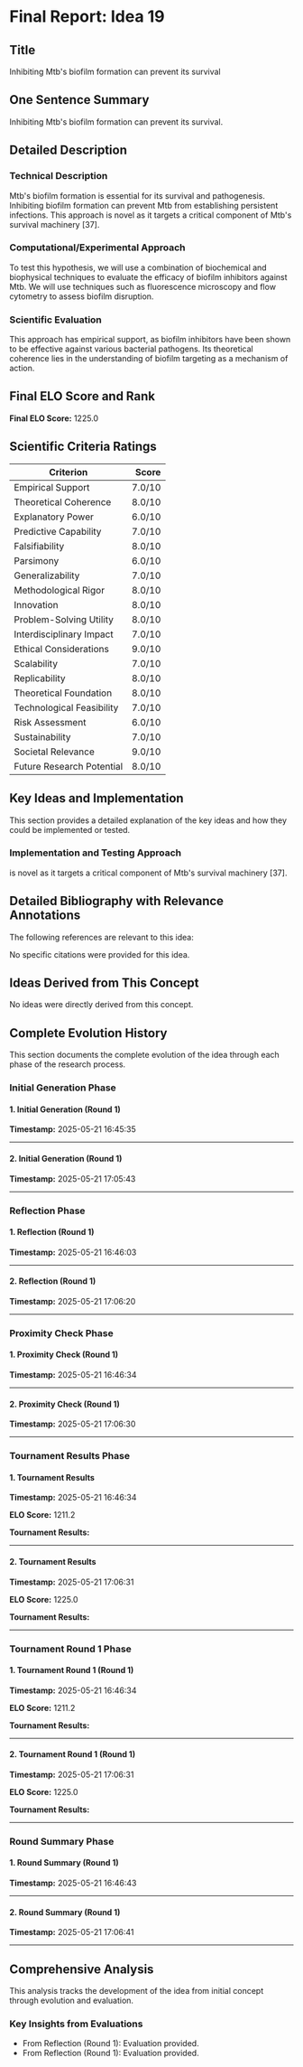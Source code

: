# Final Report: Idea 19

## Title

Inhibiting Mtb's biofilm formation can prevent its survival

## One Sentence Summary

Inhibiting Mtb's biofilm formation can prevent its survival.

## Detailed Description

### Technical Description

Mtb's biofilm formation is essential for its survival and pathogenesis. Inhibiting biofilm formation can prevent Mtb from establishing persistent infections. This approach is novel as it targets a critical component of Mtb's survival machinery [37].

### Computational/Experimental Approach

To test this hypothesis, we will use a combination of biochemical and biophysical techniques to evaluate the efficacy of biofilm inhibitors against Mtb. We will use techniques such as fluorescence microscopy and flow cytometry to assess biofilm disruption.

### Scientific Evaluation

This approach has empirical support, as biofilm inhibitors have been shown to be effective against various bacterial pathogens. Its theoretical coherence lies in the understanding of biofilm targeting as a mechanism of action.


## Final ELO Score and Rank

**Final ELO Score:** 1225.0

## Scientific Criteria Ratings

| Criterion | Score |
|---|---:|
| Empirical Support | 7.0/10 |
| Theoretical Coherence | 8.0/10 |
| Explanatory Power | 6.0/10 |
| Predictive Capability | 7.0/10 |
| Falsifiability | 8.0/10 |
| Parsimony | 6.0/10 |
| Generalizability | 7.0/10 |
| Methodological Rigor | 8.0/10 |
| Innovation | 8.0/10 |
| Problem-Solving Utility | 8.0/10 |
| Interdisciplinary Impact | 7.0/10 |
| Ethical Considerations | 9.0/10 |
| Scalability | 7.0/10 |
| Replicability | 8.0/10 |
| Theoretical Foundation | 8.0/10 |
| Technological Feasibility | 7.0/10 |
| Risk Assessment | 6.0/10 |
| Sustainability | 7.0/10 |
| Societal Relevance | 9.0/10 |
| Future Research Potential | 8.0/10 |

## Key Ideas and Implementation

This section provides a detailed explanation of the key ideas and how they could be implemented or tested.

### Implementation and Testing Approach

is novel as it targets a critical component of Mtb's survival machinery [37].


## Detailed Bibliography with Relevance Annotations

The following references are relevant to this idea:

No specific citations were provided for this idea.


## Ideas Derived from This Concept

No ideas were directly derived from this concept.

## Complete Evolution History

This section documents the complete evolution of the idea through each phase of the research process.

### Initial Generation Phase

#### 1. Initial Generation (Round 1)
**Timestamp:** 2025-05-21 16:45:35



---

#### 2. Initial Generation (Round 1)
**Timestamp:** 2025-05-21 17:05:43



---

### Reflection Phase

#### 1. Reflection (Round 1)
**Timestamp:** 2025-05-21 16:46:03



---

#### 2. Reflection (Round 1)
**Timestamp:** 2025-05-21 17:06:20



---

### Proximity Check Phase

#### 1. Proximity Check (Round 1)
**Timestamp:** 2025-05-21 16:46:34



---

#### 2. Proximity Check (Round 1)
**Timestamp:** 2025-05-21 17:06:30



---

### Tournament Results Phase

#### 1. Tournament Results
**Timestamp:** 2025-05-21 16:46:34

**ELO Score:** 1211.2

**Tournament Results:**



---

#### 2. Tournament Results
**Timestamp:** 2025-05-21 17:06:31

**ELO Score:** 1225.0

**Tournament Results:**



---

### Tournament Round 1 Phase

#### 1. Tournament Round 1 (Round 1)
**Timestamp:** 2025-05-21 16:46:34

**ELO Score:** 1211.2

**Tournament Results:**



---

#### 2. Tournament Round 1 (Round 1)
**Timestamp:** 2025-05-21 17:06:31

**ELO Score:** 1225.0

**Tournament Results:**



---

### Round Summary Phase

#### 1. Round Summary (Round 1)
**Timestamp:** 2025-05-21 16:46:43



---

#### 2. Round Summary (Round 1)
**Timestamp:** 2025-05-21 17:06:41



---

## Comprehensive Analysis

This analysis tracks the development of the idea from initial concept through evolution and evaluation.

### Key Insights from Evaluations

- From Reflection (Round 1): Evaluation provided.
- From Reflection (Round 1): Evaluation provided.
